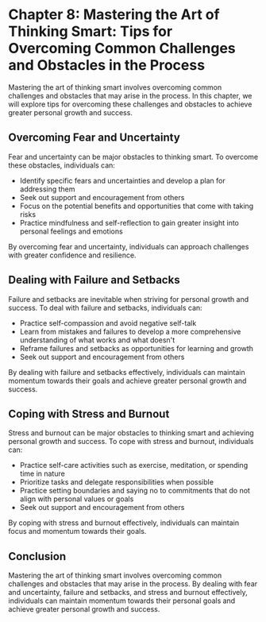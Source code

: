 Chapter 8: Mastering the Art of Thinking Smart: Tips for Overcoming Common Challenges and Obstacles in the Process
==================================================================================================================

Mastering the art of thinking smart involves overcoming common challenges and obstacles that may arise in the process. In this chapter, we will explore tips for overcoming these challenges and obstacles to achieve greater personal growth and success.

Overcoming Fear and Uncertainty
-------------------------------

Fear and uncertainty can be major obstacles to thinking smart. To overcome these obstacles, individuals can:

* Identify specific fears and uncertainties and develop a plan for addressing them
* Seek out support and encouragement from others
* Focus on the potential benefits and opportunities that come with taking risks
* Practice mindfulness and self-reflection to gain greater insight into personal feelings and emotions

By overcoming fear and uncertainty, individuals can approach challenges with greater confidence and resilience.

Dealing with Failure and Setbacks
---------------------------------

Failure and setbacks are inevitable when striving for personal growth and success. To deal with failure and setbacks, individuals can:

* Practice self-compassion and avoid negative self-talk
* Learn from mistakes and failures to develop a more comprehensive understanding of what works and what doesn't
* Reframe failures and setbacks as opportunities for learning and growth
* Seek out support and encouragement from others

By dealing with failure and setbacks effectively, individuals can maintain momentum towards their goals and achieve greater personal growth and success.

Coping with Stress and Burnout
------------------------------

Stress and burnout can be major obstacles to thinking smart and achieving personal growth and success. To cope with stress and burnout, individuals can:

* Practice self-care activities such as exercise, meditation, or spending time in nature
* Prioritize tasks and delegate responsibilities when possible
* Practice setting boundaries and saying no to commitments that do not align with personal values or goals
* Seek out support and encouragement from others

By coping with stress and burnout effectively, individuals can maintain focus and momentum towards their goals.

Conclusion
----------

Mastering the art of thinking smart involves overcoming common challenges and obstacles that may arise in the process. By dealing with fear and uncertainty, failure and setbacks, and stress and burnout effectively, individuals can maintain momentum towards their personal goals and achieve greater personal growth and success.

